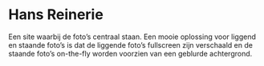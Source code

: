 <!--
  id: 2073
  slug: hans-reinerie
  type: fortpolio
  categories: JavaScript, HTML/CSS
  tags: CSS, HTML, JavaScript, Wordpress, graphic design, UX, concept
  clients: Hans Reinerie
  collaboration: 
  prizes: 
  thumbnail: Hans-Reinerie-Photography-2.jpg
  image: Hans-Reinerie-Photography-2.jpg
  images: Hans-Reinerie-Photography-3.jpg, Hans-Reinerie-Photography-1.jpg, Hans-Reinerie-Photography-2.jpg
  inCv: false
  inPortfolio: false
  dateFrom: 2012-11-01
  dateTo: 2012-12-01
-->

# Hans Reinerie

<p>Een site waarbij de foto&#8217;s centraal staan. Een mooie oplossing voor liggend en staande foto&#8217;s is dat de liggende foto&#8217;s fullscreen zijn verschaald en de staande foto&#8217;s on-the-fly worden voorzien van een geblurde achtergrond.</p>